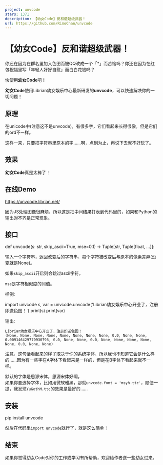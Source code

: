 ```yaml
---
project: unvcode
stars: 1371
description: 【幼女Code】反和谐超级武器！
url: https://github.com/RimoChan/unvcode
---
```


【幼女Code】反和谐超级武器！
================

你还在因为在群名里加入色图而被QQ改成一个「\*」而苦恼吗？你还在因为在红包祝福里写「年轻人好好自慰」而白白花钱吗？

快使用**幼女Code**吧！

**幼女Code**使用Librian幼女娱乐中心最新研发的**unvcode**，可以快速解决你的一切问题！

原理
--

在unicode中(注意这不是unvcode)，有很多字，它们看起来长得很像，但是它们的ord不一样。

这样一来，只要把字符串里原本的字……啊，点到为止，再说下去就不好玩了。

效果
--

**幼女Code**真是太棒了！

在线Demo
------

https://unvcode.librian.net/

因为JS处理图像很麻烦，所以这是把中间结果打表到代码里的，如果和Python的输出对不齐是正常现象。

接口
--

def unvcode(s: str, skip\_ascii\=True, mse\=0.1) \-> Tuple\[str, Tuple\[float, ...\]\]:

输入一个字符串，返回改变后的字符串、每个字符被改变后与原本的像素差异(没变就是None)。

如果`skip_ascii`开启则会跳过ascii字符。

`mse`是字符相似度的阈值。

样例:

import unvcode
s, var \= unvcode.unvcode('Librian幼女娱乐中心开业了，注册即送色图！')
print(s) 
print(var) 

输出:

```
Librian幼⼥娱乐㆗⼼开业了，注册即送⾊图！
(None, None, None, None, None, None, None, None, 0.0, None, None, 0.009146429779930796, 0.0, None, None, 0.0, None, None, None, None, None, 0.0, None, None)
```

注意，这句话看起来的样子取决于你的系统字体，所以我也不知道它会是什么样的……因为有一些字在A字体下看起来是一样的，但是在B字体下看起来就不一样。

默认的字体是思源宋体，思源宋体好啊。  
如果你要选择字体，比如用微软雅黑，那就`unvcode.font = 'msyh.ttc'`，顺便一提，我发现`YuGothM.ttc`的效果是最好的……

安装
--

pip install unvcode

然后在代码里`import unvcode`就行了，就是这么简单！

结束
--

如果你觉得幼女Code对你的工作或学习有所帮助，欢迎给作者送一些幼女过来。
